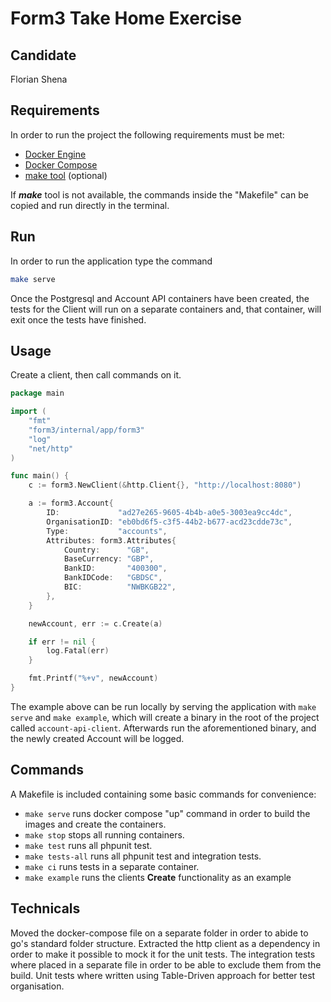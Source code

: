 # Form3 Take Home Exercise

## Candidate
Florian Shena

## Requirements

In order to run the project the following requirements must be met:

- [Docker Engine](https://docs.docker.com/engine/installation/)
- [Docker Compose](https://docs.docker.com/compose/)
- [make tool](http://www.gnu.org/software/make/) (optional)

If _**make**_ tool is not available, the commands inside the "Makefile" can be copied and run directly in the terminal.

## Run
In order to run the application type the command 
```bash
make serve
```

Once the Postgresql and Account API containers have been created, the tests for the Client will run on
a separate containers and, that container, will exit once the tests have finished.

## Usage 

Create a client, then call commands on it.

```go
package main

import (
	"fmt"
	"form3/internal/app/form3"
	"log"
	"net/http"
)

func main() {
	c := form3.NewClient(&http.Client{}, "http://localhost:8080")

	a := form3.Account{
		ID:             "ad27e265-9605-4b4b-a0e5-3003ea9cc4dc",
		OrganisationID: "eb0bd6f5-c3f5-44b2-b677-acd23cdde73c",
		Type:           "accounts",
		Attributes: form3.Attributes{
			Country:      "GB",
			BaseCurrency: "GBP",
			BankID:       "400300",
			BankIDCode:   "GBDSC",
			BIC:          "NWBKGB22",
		},
	}

	newAccount, err := c.Create(a)

	if err != nil {
		log.Fatal(err)
	}

	fmt.Printf("%+v", newAccount)
}
```
The example above can be run locally by serving the application with `make serve` and `make example`, 
which will create a binary in the root of the project called `account-api-client`. Afterwards run the aforementioned 
binary, and the newly created Account will be logged.

## Commands
A Makefile is included containing some basic commands for convenience:
- `make serve` runs docker compose "up" command in order to build the images and create the containers.
- `make stop` stops all running containers.
- `make test` runs all phpunit test.
- `make tests-all` runs all phpunit test and integration tests.
- `make ci` runs tests in a separate container.
- `make example` runs the clients __Create__ functionality as an example

## Technicals
Moved the docker-compose file on a separate folder in order to abide to go's standard folder structure. Extracted
the http client as a dependency in order to make it possible to mock it for the unit tests. The integration tests
where placed in a separate file in order to be able to exclude them from the build. Unit tests where written using
Table-Driven approach for better test organisation.
